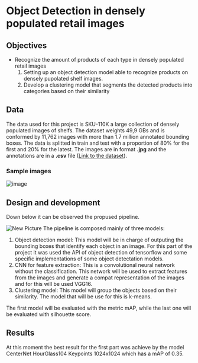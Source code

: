 # Object Detection in densely populated retail images 

## Objectives
* Recognize the amount of products of each type in densely populated retail images 
    1. Setting up an object detection model able  to recognize products on densely pupolated shelf images.
    2. Develop a clustering model that  segments the detected products into categories based on their similarity  
    
## Data 
The data used for this project is SKU-110K a large collection of densely populated images of shelfs. The dataset weights 49,9 GBs and is conformed by 11,762 images with more than 1.7 million annotated bounding boxes. The data is splitted in train and test  with  a proportion of 80% for the first and 20% for the latest.  The images are in format **.jpg** and the annotations are in a **.csv** file ([Link to the dataset](https://drive.google.com/file/d/1iq93lCdhaPUN0fWbLieMtzfB1850pKwd/edit)).
### Sample images 
![image](https://user-images.githubusercontent.com/47225250/124989887-a2797e80-e00d-11eb-92f0-6bef6c453d12.png)

## Design and development
Down below it can be observed the propused pipeline.


![New Picture](https://user-images.githubusercontent.com/47225250/124989875-9f7e8e00-e00d-11eb-8c76-9ab11c013dd0.png)
The pipeline is composed mainly of three models:
1. Object detection model: This model will be in charge of outputing the bounding boxes that identify each object in an image. For this part of the project it was used the API of object detection of tensorflow and some specific implementations of some object detectation models. 
2. CNN for feature extraction: This is a convolutional neural network without the classification. This network will be used to extract features from the images and generate a compat representation of the images and for this will be used  VGG16. 
3. Clustering model: This model will group the objects based on their similarity. The model that will be use for this is k-means.  

The first model will be evaluated with the metric mAP, while the last one will be evaluated with silhouette score. 
## Results
At this moment the best result for the first part was achieve by the model CenterNet HourGlass104 Keypoints 1024x1024 which has a mAP of 0.35.
